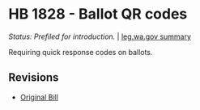 # HB 1828 - Ballot QR codes
*Status: Prefiled for introduction.* | [leg.wa.gov summary](https://app.leg.wa.gov/billsummary?BillNumber=1828&Year=2021)

Requiring quick response codes on ballots.

## Revisions
* [Original Bill](1/)